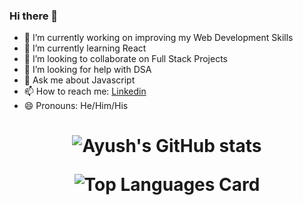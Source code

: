 ### Hi there 👋

<!--
**Ayush0730/Ayush0730** is a ✨ _special_ ✨ repository because its `README.md` (this file) appears on your GitHub profile.

Here are some ideas to get you started:
-->
- 🔭 I’m currently working on improving my Web Development Skills
- 🌱 I’m currently learning React
- 👯 I’m looking to collaborate on Full Stack Projects
- 🤔 I’m looking for help with DSA
- 💬 Ask me about Javascript
- 📫 How to reach me: [Linkedin](https://www.linkedin.com/in/ayush0730/)
- 😄 Pronouns: He/Him/His

<h1 align="center">
 
![Ayush's GitHub stats](https://github-readme-stats.vercel.app/api?username=ayush0730&show_icons=true&theme=highcontrast&count_private=true)

![Top Languages Card](https://github-readme-stats.vercel.app/api/top-langs/?username=ayush0730&layout=compact)
 
<!-- [![Ayush's github activity graph](https://ayush-activity-graph.herokuapp.com/graph?username=Ayush0730&theme=react-dark)](https://github.com/Ayush0730/) -->
 
 </h1>
